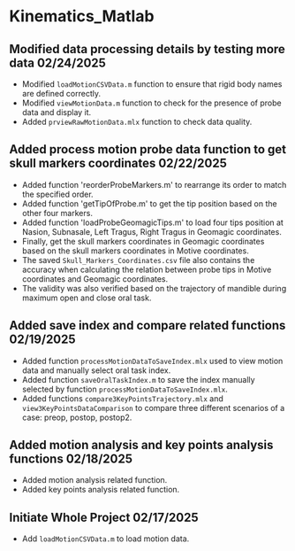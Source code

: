 # Kinematics_Matlab

## Modified data processing details by testing more data 02/24/2025
- Modified `loadMotionCSVData.m` function to ensure that rigid body names are defined correctly.
- Modified `viewMotionData.m` function to check for the presence of probe data and display it.
- Added `prviewRawMotionData.mlx` function to check data quality.

## Added process motion probe data function to get skull markers coordinates 02/22/2025
- Added function 'reorderProbeMarkers.m' to rearrange its order to match the specified order.
- Added function 'getTipOfProbe.m' to get the tip position based on the other four markers.
- Added function 'loadProbeGeomagicTips.m' to load four tips position at Nasion, Subnasale, Left Tragus, Right Tragus in Geomagic coordinates.
- Finally, get the skull markers coordinates in Geomagic coordinates based on the skull markers coordinates in Motive coordinates.
- The saved `Skull_Markers_Coordinates.csv` file also contains the accuracy when calculating the relation between probe tips in Motive coordinates and Geomagic coordinates.
- The validity was also verified based on the trajectory of mandible during maximum open and close oral task.

## Added save index and compare related functions 02/19/2025
- Added function `processMotionDataToSaveIndex.mlx` used to view motion data and manually select oral task index.
- Added function `saveOralTaskIndex.m` to save the index manually selected by function `processMotionDataToSaveIndex.mlx`.
- Added functions `compare3KeyPointsTrajectory.mlx` and `view3KeyPointsDataComparison` to compare three different scenarios of a case: preop, postop, postop2.

## Added motion analysis and key points analysis functions 02/18/2025
- Added motion analysis related function.
- Added key points analysis related function.

## Initiate Whole Project 02/17/2025
- Add `loadMotionCSVData.m` to load motion data.